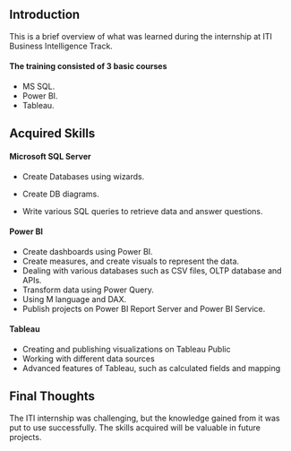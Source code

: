 ## Introduction

This is a brief overview of what was learned during the internship at ITI Business Intelligence Track.

#### The training consisted of 3 basic courses

- MS SQL.
- Power BI.
- Tableau.

## Acquired Skills 

#### Microsoft SQL Server

- Create Databases using wizards.

- Create DB diagrams.
- Write various SQL queries to retrieve data and answer questions.

#### Power BI

- Create dashboards using Power BI.
- Create measures, and create visuals to represent the data.
- Dealing with various databases such as CSV files, OLTP database and APIs.
- Transform data using Power Query.
- Using M language and DAX.
- Publish projects on Power BI Report Server and Power BI Service.
#### Tableau

- Creating and publishing visualizations on Tableau Public
- Working with different data sources
- Advanced features of Tableau, such as calculated fields and mapping

## Final Thoughts

The ITI internship was challenging, but the knowledge gained from it was put to use successfully. The skills acquired will be valuable in future projects.